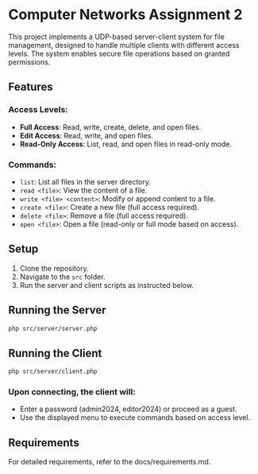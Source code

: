 # Computer Networks Assignment 2

This project implements a UDP-based server-client system for file management, designed to handle multiple clients with different access levels. The system enables secure file operations based on granted permissions.

## Features

### Access Levels:
- **Full Access**: Read, write, create, delete, and open files.
- **Edit Access**: Read, write, and open files.
- **Read-Only Access**: List, read, and open files in read-only mode.

### Commands:
- `list`: List all files in the server directory.
- `read <file>`: View the content of a file.
- `write <file> <content>`: Modify or append content to a file.
- `create <file>`: Create a new file (full access required).
- `delete <file>`: Remove a file (full access required).
- `open <file>`: Open a file (read-only or full mode based on access).

  
## Setup

1. Clone the repository.
2. Navigate to the `src` folder.
3. Run the server and client scripts as instructed below.

## Running the Server

```bash
php src/server/server.php
```

## Running the Client

```bash
php src/server/client.php
```

### Upon connecting, the client will:
- Enter a password (admin2024, editor2024) or proceed as a guest.
- Use the displayed menu to execute commands based on access level.

## Requirements
For detailed requirements, refer to the docs/requirements.md.
